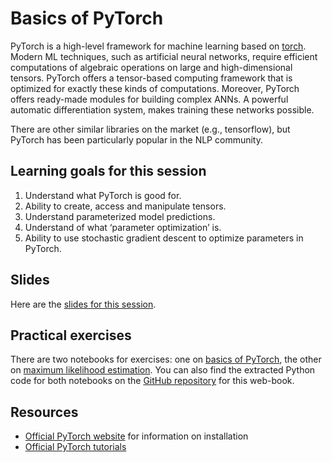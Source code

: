 
# Basics of PyTorch

PyTorch is a high-level framework for machine learning based on [torch](http://torch.ch/).
Modern ML techniques, such as artificial neural networks, require efficient computations of algebraic operations on large and high-dimensional tensors.
PyTorch offers a tensor-based computing framework that is optimized for exactly these kinds of computations.
Moreover, PyTorch offers ready-made modules for building complex ANNs.
A powerful automatic differentiation system, makes training these networks possible.

There are other similar libraries on the market (e.g., tensorflow), but PyTorch has been particularly popular in the NLP community.


## Learning goals for this session

1.  Understand what PyTorch is good for.
2.  Ability to create, access and manipulate tensors.
3.  Understand parameterized model predictions.
4.  Understand of what ‘parameter optimization’ is.
5.  Ability to use stochastic gradient descent to optimize parameters in PyTorch.


## Slides

Here are the [slides for this session](<https://michael-franke.github.io/npNLG/02-PyTorch.pdf>).


## Practical exercises

There are two notebooks for exercises: one on [basics of PyTorch](https://michael-franke.github.io/npNLG/02b-pytorch-intro.html), the other on [maximum likelihood estimation](https://michael-franke.github.io/npNLG/02c-MLE.html).
You can also find the extracted Python code for both notebooks on the [GitHub repository](https://github.com/michael-franke/npNLG) for this web-book.


## Resources

-   [Official PyTorch website](https://pytorch.org/) for information on installation
-   [Official PyTorch tutorials](https://pytorch.org/tutorials/)

